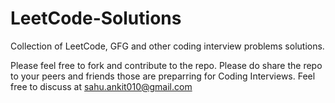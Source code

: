 # LeetCode-Solutions
Collection of LeetCode, GFG and other coding interview problems solutions.

Please feel free to fork and contribute to the repo.
Please do share the repo to your peers and friends those are preparring for Coding Interviews.
Feel free to discuss at sahu.ankit010@gmail.com
